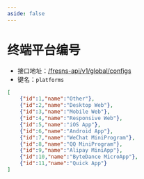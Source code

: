 ```yaml
---
aside: false
---
```


# 终端平台编号

- 接口地址：[/fresns-api/v1/global/configs](/api/global/configs.md)
- 键名：`platforms`

```json
[
    {"id":1,"name":"Other"},
    {"id":2,"name":"Desktop Web"},
    {"id":3,"name":"Mobile Web"},
    {"id":4,"name":"Responsive Web"},
    {"id":5,"name":"iOS App"},
    {"id":6,"name":"Android App"},
    {"id":7,"name":"WeChat MiniProgram"},
    {"id":8,"name":"QQ MiniProgram"},
    {"id":9,"name":"Alipay MiniApp"},
    {"id":10,"name":"ByteDance MicroApp"},
    {"id":11,"name":"Quick App"}
]
```